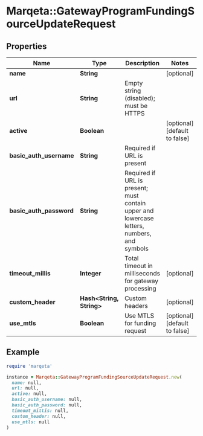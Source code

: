 # Marqeta::GatewayProgramFundingSourceUpdateRequest

## Properties

| Name | Type | Description | Notes |
| ---- | ---- | ----------- | ----- |
| **name** | **String** |  | [optional] |
| **url** | **String** | Empty string (disabled); must be HTTPS |  |
| **active** | **Boolean** |  | [optional][default to false] |
| **basic_auth_username** | **String** | Required if URL is present |  |
| **basic_auth_password** | **String** | Required if URL is present; must contain upper and lowercase letters, numbers, and symbols |  |
| **timeout_millis** | **Integer** | Total timeout in milliseconds for gateway processing | [optional] |
| **custom_header** | **Hash&lt;String, String&gt;** | Custom headers | [optional] |
| **use_mtls** | **Boolean** | Use MTLS for funding request | [optional][default to false] |

## Example

```ruby
require 'marqeta'

instance = Marqeta::GatewayProgramFundingSourceUpdateRequest.new(
  name: null,
  url: null,
  active: null,
  basic_auth_username: null,
  basic_auth_password: null,
  timeout_millis: null,
  custom_header: null,
  use_mtls: null
)
```

